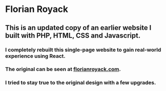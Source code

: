 # Florian Royack
## This is an updated copy of an earlier website I built with PHP, HTML, CSS and Javascript.
### I completely rebuilt this single-page website to gain real-world experience using React.
### The original can be seen at [florianroyack.com](https://www.florianroyack.com).
### I tried to stay true to the original design with a few upgrades.
